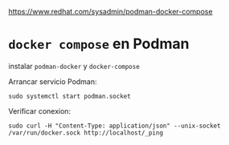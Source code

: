 https://www.redhat.com/sysadmin/podman-docker-compose


# `docker compose` en Podman



instalar `podman-docker` y `docker-compose`


Arrancar servicio Podman:

    sudo systemctl start podman.socket

Verificar conexion:

    sudo curl -H "Content-Type: application/json" --unix-socket /var/run/docker.sock http://localhost/_ping




